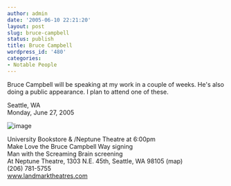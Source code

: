 ```yaml
---
author: admin
date: '2005-06-10 22:21:20'
layout: post
slug: bruce-campbell
status: publish
title: Bruce Campbell
wordpress_id: '480'
categories:
- Notable People
---
```


Bruce Campbell will be speaking at my work in a couple of weeks. He's
also doing a public appearance. I plan to attend one of these.

Seattle, WA\
Monday, June 27, 2005

![image](http://bruce-campbell.com/images/filmography/make-love.jpg)

University Bookstore & /Neptune Theatre at 6:00pm\
Make Love the Bruce Campbell Way signing\
Man with the Screaming Brain screening\
At Neptune Theatre, 1303 N.E. 45th, Seattle, WA 98105 (map)\
(206) 781-5755\
www.landmarktheatres.com
